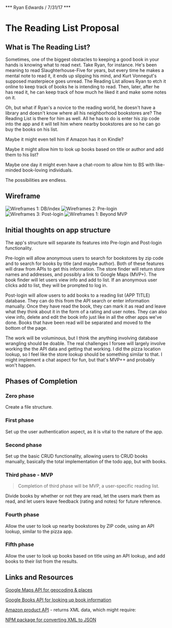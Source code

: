 *** Ryan Edwards / 7/31/17 ***

# The Reading List Proposal

## What is The Reading List?

Sometimes, one of the biggest obstacles to keeping a good book in your hands is knowing what to read next. Take Ryan, for instance. He's been meaning to read Slaughterhouse-Five for years, but every time he makes a mental note to read it, it ends up slipping his mind, and Kurt Vonnegut's supposed masterpiece goes unread. The Reading List allows Ryan to etch it online to keep track of books he is intending to read. Then, later, after he has read it, he can keep track of how much he liked it and make some notes on it.

Oh, but what if Ryan's a novice to the reading world, he doesn't have a library and doesn't know where all his neighborhood bookstores are? The Reading List is there for him as well. All he has to do is enter his zip code into the app and it will tell him where nearby bookstores are so he can go buy the books on his list. 

Maybe it might even tell him if Amazon has it on Kindle?

Maybe it might allow him to look up books based on title or author and add them to his list?

Maybe one day it might even have a chat-room to allow him to BS with like-minded book-loving individuals.

The possibilities are endless.

## Wireframe

![Wireframes 1: DB/index](./assets/Wireframes-1-DB-index.jpg)
![Wireframes 2: Pre-login](./assets/Wireframes-2.jpg)
![Wireframes 3: Post-login](./assets/Wireframes-3.jpg)
![Wireframes 1: Beyond MVP](./assets/Wireframes-4-MVP+.jpg)

## Initial thoughts on app structure

The app's structure will separate its features into Pre-login and Post-login functionality.

Pre-login will allow anonymous users to search for bookstores by zip code and to search for books by title (and maybe author). Both of these features will draw from APIs to get this information. The store finder will return store names and addresses, and possibly a link to Google Maps (MVP+). The book finder will let users view info and add to list. If an anonymous user clicks add to list, they will be prompted to log in.

Post-login will allow users to add books to a reading list (APP TITLE) database. They can do this from the API search or enter information manually. Once they have read the book, they can mark it as read and leave what they think about it in the form of a rating and user notes. They can also view info, delete and edit the book info just like in all the other apps we've done. Books that have been read will be separated and moved to the bottom of the page.

The work will be voluminous, but I think the anything involving database wrangling should be doable. The real challenges I forsee will largely involve working the the API data and getting that working. I did the pizza location lookup, so I feel like the store lookup should be something similar to that. I might implement a chat aspect for fun, but that's MVP++ and probably won't happen.

## Phases of Completion

### Zero phase
Create a file structure.

### First phase
Set up the user authentication aspect, as it is vital to the nature of the app.

### Second phase
Set up the basic CRUD functionality, allowing users to CRUD books manually, basically the total implementation of the todo app, but with books.

### Third phase - MVP
>Completion of third phase will be MVP, a user-specific reading list.

Divide books by whether or not they are read, let the users mark them as read, and let users leave feedback (rating and notes) for future reference.

### Fourth phase 
Allow the user to look up nearby bookstores by ZIP code, using an API lookup, similar to the pizza app.

### Fifth phase 
Allow the user to look up books based on title using an API lookup, and add books to their list from the results.

## Links and Resources

[Google Maps API for geocoding & places](https://developers.google.com/maps/)

[Google Books API for looking up book information](https://developers.google.com/books/)

[Amazon product API](http://docs.aws.amazon.com/AWSECommerceService/latest/DG/Welcome.html) - returns XML data, which might require:

[NPM package for converting XML to JSON](https://www.npmjs.com/package/xml2json)